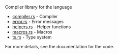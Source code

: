 Compiler library for the language

-   [compiler.rs](compiler.rs) - Compiler
-   [error.rs](error.rs) - Error messages
-   [helpers.rs](helpers.rs) - Helper functions
-   [macros.rs](macros.rs) - Macros
-   [ts.rs](ts.rs) - Type system

For more details, see the documentation for the code.
